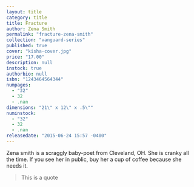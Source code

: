 ```yaml
---
layout: title
category: title
title: Fracture
author: Zena Smith
permalink: "fracture-zena-smith"
collection: "vanguard-series"
published: true
cover: "kisha-cover.jpg"
price: "17.00"
description: null
instock: true
authorbio: null
isbn: "1243464564344"
numpages: 
  - "32"
  - 32
  - .nan
dimensions: "21\" x 12\" x .5\""
numinstock: 
  - "32"
  - 32
  - .nan
releasedate: "2015-06-24 15:57 -0400"
---
```





Zena smith is a scraggly baby-poet from Cleveland, OH. She is cranky all the time. If you see her in public, buy her a cup of coffee because she needs it.

> This is a quote
